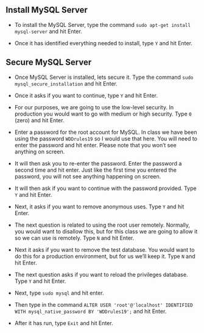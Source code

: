 ## Install MySQL Server

- To install the MySQL Server, type the command `sudo apt-get install mysql-server` and hit Enter.

- Once it has identified everything needed to install, type `Y` and hit Enter.

## Secure MySQL Server

- Once MySQL Server is installed, lets secure it. Type the command `sudo mysql_secure_installation` and hit Enter.

- Once it asks if you want to continue, type `Y` and hit Enter.

- For our purposes, we are going to use the low-level security. In production you would want to go with medium or high security. Type `0` (zero) and hit Enter.

- Enter a password for the root account for MySQL. In class we have been using the password `WDDrules19` so I would use that here. You will need to enter the password and hit enter. Please note that you won’t see anything on screen.

- It will then ask you to re-enter the password. Enter the password a second time and hit enter. Just like the first time you entered the password, you will not see anything happening on screen.

- It will then ask if you want to continue with the password provided. Type `Y` and hit Enter.

- Next, it asks if you want to remove anonymous uses. Type `Y` and hit Enter.

- The next question is related to using the root user remotely. Normally, you would want to disallow this, but for this class we are going to allow it so we can use is remotely. Type `N` and hit Enter.

- Next it asks if you want to remove the test database. You would want to do this for a production environment, but for us we’ll keep it. Type `N` and hit Enter.

- The next question asks if you want to reload the privileges database. Type `Y` and hit Enter.

- Next, type `sudo mysql` and hit enter.

- Then type in the command `ALTER USER 'root'@'localhost' IDENTIFIED WITH mysql_native_password BY 'WDDrules19';` and hit Enter.

- After it has run, type `Exit` and hit Enter.
